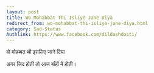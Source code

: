 ```yaml
---
layout: post
title: Wo Mohabbat Thi Isliye Jane Diya
redirect_from: wo-mohabbat-thi-isliye-jane-diya.html
category: Sad-Status
Authlink: https://www.facebook.com/dildashdosti/
---
```

वो मोहब्बत थी इसलिए जाने दिया 

अगर ज़िद होती तो आज बाँहों में होती। 